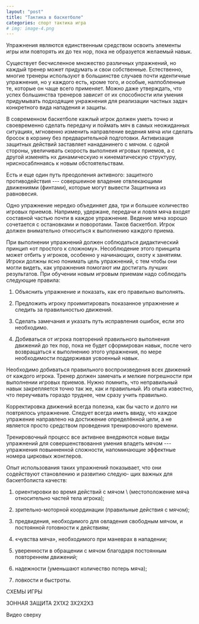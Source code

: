 ```yaml
---
layout: "post"
title: "Тактика в баскетболе"
categories: спорт тактика игра
# img: image-4.png
---
```


Упражнения являются единственным средством освоить элементы игры
или повторять их до тех нор, пока не образуется желаемый навык.

Существует бесчисленное множество различных упражнений,
но каждый тренер может придумать и свои собственные.
Естественно, многие тренеры используют в
большинстве случаев почти идентичные упражнения, но
у каждого есть, кроме того, и особые, налпобленные те,
которые он чаще всего применяет. Можно даже утверждать,
что успех большинства тренеров зависит от их способности
или умения придумывать подходящие унражнения
для реализации частных задач конкретного вида
нападения и защиты.

B современном баскетболе кажлый игрок должен
уметь точно и своевременно сделать передачу и поймать
мяч в самых неожиданных ситуациях, мгновенно изменить
направление ведения мяча или сделать бросок в
корзину без предварительной подготовки. Активизация
защитных действий заставляет нанаданинего с мячом. с
одной стороны, увеличивать скорость выполнеия игровых
приемов, а с другой изменять нх динамическуио н
кинематическую структуру, нрисносаблннаясь к новым
обстоятельствам.

Есть и еще один путь преодоления активного: защитного
противодействия --- совершеиное владение отвлекающими
движениями (финтами), которые могут вывести Защитника
из равновесия.

Одно упражнение нередко объединяет два, три и
большее количество игровых приемов. Например, удержане,
передачи и ловля мяча входят составной частью
почти в каждое упражнение. Ведение мяча хорошо
сочетается с остановками и поворотами. Таков баскетбол.
Игрок должен внимательно относиться к выполнению
каждого приема.

При выполнении упражнений должен соблюдаться
дидактический принцип «от простого к сложному».
Несоблюдение этого принципа может отбить у игроков,
особенно у начинающих, охоту к занятиям. Игроки
должны ясно понимать цель упражнений, с тем чтобы они
могли видеть, как упражнения помогают им достигать
лучших результатов. При обучении новым игровым
приемам надо соблюдать следующие правила:

1. Объяснить упражнение и показать, как его правильно выполнять.

2. Предложить игроку проимитировать показанное
упражнение и следить за правильностью движений.

3. Сделать замечания и указать путь исправления
ошибок, если это необходимо.

4. Добиваться от игрока повторений правильного
выполнения движений до тех пор, пока не будет сформирован
навык, после чего возвращаться к выполнению
этого упражнения, по мере необходимости поддерживая
усвоенный навык.

Необходимо добиваться правильного воспроизведения
всех движений от каждого игрока. Тренер должен
замечать и мелкие погрешности при выполнении игровых
приемов. Нужно помнить, что неправильный навык
закрепляется точно так же, как и правильный. Из опыта
известно, что переучивать гораздо труднее, чем сразу
учить правильно.

Корректировка движений всегда полезна, как бы часто и
долго ни повтрялось упражнение. Следует всегда иметь ввиду, что
каждое упражение направлено на достижение определённой цели, а не
является просто средством проведения тренировочного времени.

Тренировочный процесс все активнее
внедряются новые виды упражнений для
совершенствовання умения владеть мячом --- упражнения повынненной
сложности, напоминающие эффектные номера цирковых жонглеров.

Опыт использования таких упражнений показывает,
что они содействуют становлению и развитию следую-
щих важных для баскетболиста качеств:

1. ориентировки во время действий с мячом \\
(местоположение мяча относительно частей тела игрока);

2. зрительно-моторной координации (правильные действия с мячом);

3. предвидения, необходимого для овладения свободным
мячом, и постоянной готовности к действиям;

1. «чувства мяча», необходимого при маневрах в нападении;

1. уверенности в обращении с мячом благодаря
постоянным повторенням движений;

1. надежности (уменьшают количество потерь мяча);

1. ловкости и быстроты.


СХЕМЫ ИГРЫ


ЗОННАЯ ЗАЩИТА
2X1X2
3X2X2X3

Видео сверху
